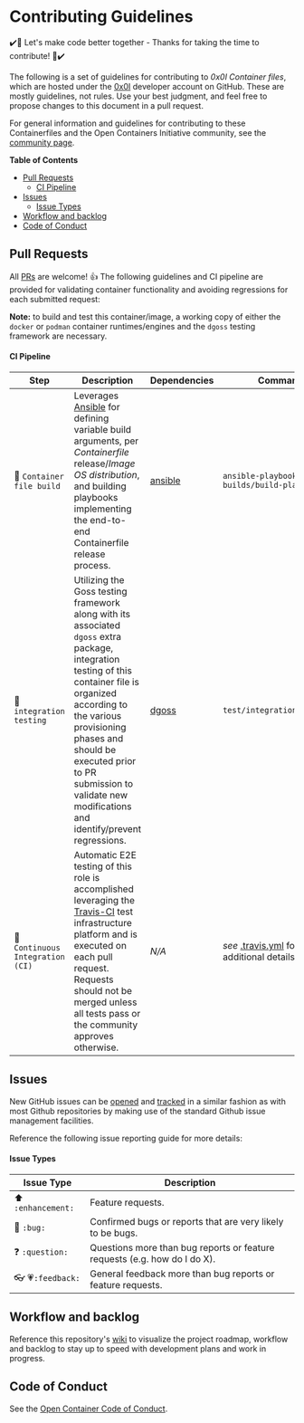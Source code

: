 # Contributing Guidelines

:heavy_check_mark::tada: Let's make code better together - Thanks for taking the time to contribute! :tada::heavy_check_mark:

The following is a set of guidelines for contributing to *0x0I Container files*, which are hosted under the [0x0I](https://github.com/0x0I?tab=repositories) developer account on GitHub. These are mostly guidelines, not rules. Use your best judgment, and feel free to propose changes to this document in a pull request.

For general information and guidelines for contributing to these Containerfiles and the Open Containers Initiative community, see the [community page](https://www.opencontainers.org/community).

**Table of Contents**
  - [Pull Requests](#pull-requests)
      - [CI Pipeline](#ci-pipeline)
  - [Issues](#issues)
      - [Issue Types](#issue-types)
  - [Workflow and backlog](#workflow-and-backlog)
  - [Code of Conduct](#code-of-conduct)

## Pull Requests

All [PRs](https://github.com/0x0I/container-file-lotus/pulls) are welcome! :+1: The following guidelines and CI pipeline are provided for validating container functionality and avoiding regressions for each submitted request:

**Note:** to build and test this container/image, a working copy of either the `docker` or `podman` container runtimes/engines and the `dgoss` testing framework are necessary.

#### CI Pipeline

| Step | Description | Dependencies | Command |
| --- | --- | --- | --- |
| :construction: `Container file build` | Leverages [Ansible](https://docs.ansible.com/) for defining variable build arguments, per *Containerfile* release/*Image OS distribution*, and building playbooks implementing the end-to-end Containerfile release process. | [ansible](https://docs.ansible.com/ansible/latest/installation_guide/intro_installation.html) | `ansible-playbook builds/build-playbook.yml` |
| :wrench: `integration testing` | Utilizing the Goss testing framework along with its associated `dgoss` extra package, integration testing of this container file is organized according to the various provisioning phases and should be executed prior to PR submission to validate new modifications and identify/prevent regressions. | [dgoss](https://github.com/aelsabbahy/goss/tree/master/extras/dgoss) | `test/integration_tests.sh` |
| :traffic_light: `Continuous Integration (CI)` | Automatic E2E testing of this role is accomplished leveraging the [Travis-CI](https://travis-ci.com/0x0I/container-file-lotus) test infrastructure platform and is executed on each pull request. Requests should not be merged unless all tests pass or the community approves otherwise. | *N/A* | *see* [.travis.yml](https://github.com/0x0I/container-file-lotus/blob/master/.travis.yml) for additional details |

## Issues

New GitHub issues can be [opened](https://github.com/0x0I/container-file-lotus/issues/new) and [tracked](https://github.com/0x0I/container-file-lotus/issues) in a similar fashion as with most Github repositories by making use of the standard Github issue management facilities.

Reference the following issue reporting guide for more details:

#### Issue Types

| Issue Type | Description |
| --- | --- |
| :arrow_up: `:enhancement:` | Feature requests. |
| :bug: `:bug:` | Confirmed bugs or reports that are very likely to be bugs. |
| :question: `:question:` | Questions more than bug reports or feature requests (e.g. how do I do X). |
| :eyeglasses: :heartpulse:`:feedback:` | General feedback more than bug reports or feature requests. |

## Workflow and backlog

Reference this repository's [wiki](https://github.com/0x0I/container-file-lotus/wiki) to visualize the project roadmap, workflow and backlog to stay up to speed with development  plans and work in progress.

## Code of Conduct

See the [Open Container Code of Conduct](https://www.opencontainers.org/about/code-of-conduct).
